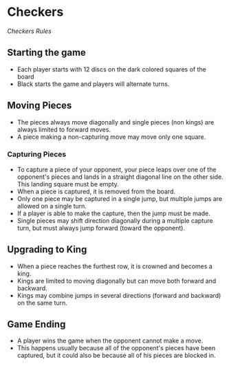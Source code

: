 # Checkers

*Checkers Rules*
## Starting the game ##
* Each player starts with 12 discs on the dark colored squares of the board
* Black starts the game and players will alternate turns.
## Moving Pieces ##
* The pieces always move diagonally and single pieces (non kings) are always limited to forward moves.
* A piece making a non-capturing move may move only one square.
### Capturing Pieces ###
* To capture a piece of your opponent, your piece leaps over one of the opponent's pieces and lands in a straight diagonal line on the other side. This landing square must be empty.
* When a piece is captured, it is removed from the board.
* Only one piece may be captured in a single jump, but multiple jumps are allowed on a single turn.
* If a player is able to make the capture, then the jump must be made.
* Single pieces may shift direction diagonally during a multiple capture turn, but must always jump forward (toward the opponent).
## Upgrading to King ##
* When a piece reaches the furthest row, it is crowned and becomes a king.
* Kings are limited to moving diagonally but can move both forward and backward.
* Kings may combine jumps in several directions (forward and backward) on the same turn.
## Game Ending ##
* A player wins the game when the opponent cannot make a move.
* This happens usually because all of the opponent's pieces have been captured, but it could also be because all of his pieces are blocked in.

